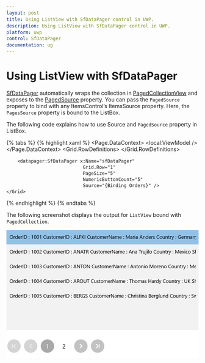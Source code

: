```yaml
---
layout: post
title: Using ListView with SfDataPager control in UWP.
description: Using ListView with SfDataPager control in UWP.
platform: uwp
control: SfDataPager
documentation: ug
---
```


# Using ListView with SfDataPager

[SfDataPager](https://help.syncfusion.com/cr/cref_files/uwp/sfdatagrid/Syncfusion.SfGrid.UWP~Syncfusion.UI.Xaml.Controls.DataPager.SfDataPager.html#) automatically wraps the collection in [PagedCollectionView](https://help.syncfusion.com/cr/cref_files/uwp/data/Syncfusion.Data.UWP~Syncfusion.Data.PagedCollectionView.html) and exposes to the [PagedSource](https://help.syncfusion.com/cr/cref_files/uwp/sfdatagrid/Syncfusion.SfGrid.UWP~Syncfusion.UI.Xaml.Controls.DataPager.SfDataPager~PagedSource.html#) property. You can pass the `PagedSource` property to bind with any ItemsControl’s ItemsSource property. Here, the `PagesSource` property is bound to the ListBox.

The following code explains how to use Source and `PagedSource` property in ListBox.

{% tabs %}
{% highlight xaml %}
<Page>
    <Page.DataContext>
        <local:ViewModel />
    </Page.DataContext>
    <Grid>
        <Grid.RowDefinitions>
            <RowDefinition Height="300"/>
            <RowDefinition Height="*"/>
        </Grid.RowDefinitions>
        <ListBox ItemsSource="{Binding ElementName=sfDataPager, Path=PagedSource}"/>
        
        <datapager:SfDataPager x:Name="sfDataPager" 
                                Grid.Row="1" 
                                PageSize="5" 
                                NumericButtonCount="5"
                                Source="{Binding Orders}" />
    </Grid>
</Page>
{% endhighlight %}
{% endtabs %}

The following screenshot displays the output for `ListView` bound with `PagedCollection`.

![](Using-ListView-With-SfDataPager_images/Using-ListView-With-SfDataPager_img1.jpeg)